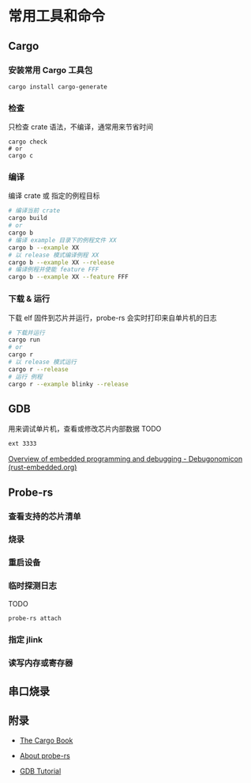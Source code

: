 
# 常用工具和命令

## Cargo

### 安装常用 Cargo 工具包

```
cargo install cargo-generate
```


### 检查

只检查 crate 语法，不编译，通常用来节省时间
```
cargo check
# or
cargo c
```

### 编译

编译 crate 或 指定的例程目标
``` bash
# 编译当前 crate
cargo build
# or
cargo b
# 编译 example 目录下的例程文件 XX
cargo b --example XX
# 以 release 模式编译例程 XX
cargo b --example XX --release
# 编译例程并使能 feature FFF
cargo b --example XX --feature FFF
```

### 下载 & 运行

下载 elf 固件到芯片并运行，probe-rs 会实时打印来自单片机的日志
``` bash
# 下载并运行
cargo run
# or
cargo r
# 以 release 模式运行
cargo r --release
# 运行 例程
cargo r --example blinky --release
```

## GDB

用来调试单片机，查看或修改芯片内部数据
TODO
``` bash
ext 3333
```

[Overview of embedded programming and debugging - Debugonomicon (rust-embedded.org)](https://docs.rust-embedded.org/debugonomicon/)
## Probe-rs

### 查看支持的芯片清单

### 烧录

### 重启设备

### 临时探测日志

TODO
``` bash
probe-rs attach 
```

### 指定 jlink

### 读写内存或寄存器

## 串口烧录

## 附录

- [The Cargo Book](https://doc.rust-lang.org/cargo/index.html)

- [About probe-rs](https://probe.rs/docs/overview/about-probe-rs/)

- [GDB Tutorial](https://www.cs.umd.edu/~srhuang/teaching/cmsc212/gdb-tutorial-handout.pdf)
